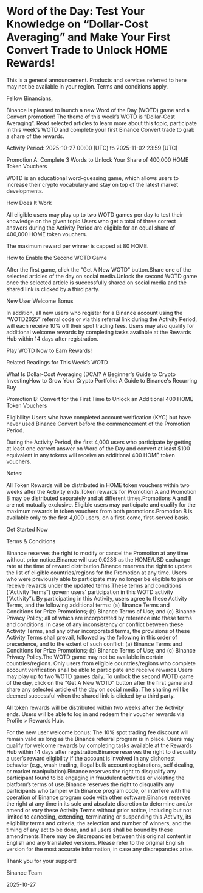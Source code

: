 # Word of the Day: Test Your Knowledge on “Dollar-Cost Averaging” and Make Your First Convert Trade to Unlock HOME Rewards!

This is a general announcement. Products and services referred to here may not be available in your region. Terms and conditions apply. 

Fellow Binancians,

Binance is pleased to launch a new Word of the Day (WOTD) game and a Convert promotion! The theme of this week’s WOTD is “Dollar-Cost Averaging”. Read selected articles to learn more about this topic, participate in this week’s WOTD and complete your first Binance Convert trade to grab a share of the rewards. 

Activity Period: 2025-10-27 00:00 (UTC) to 2025-11-02 23:59 (UTC)

Promotion A: Complete 3 Words to Unlock Your Share of 400,000 HOME Token Vouchers

WOTD is an educational word-guessing game, which allows users to increase their crypto vocabulary and stay on top of the latest market developments.

How Does It Work

All eligible users may play up to two WOTD games per day to test their knowledge on the given topic.Users who get a total of three correct answers during the Activity Period are eligible for an equal share of 400,000 HOME token vouchers.

The maximum reward per winner is capped at 80 HOME.

How to Enable the Second WOTD Game

After the first game, click the "Get A New WOTD" button.Share one of the selected articles of the day on social media.Unlock the second WOTD game once the selected article is successfully shared on social media and the shared link is clicked by a third party.

New User Welcome Bonus

In addition, all new users who register for a Binance account using the “WOTD2025” referral code or via this referral link during the Activity Period, will each receive 10% off their spot trading fees. Users may also qualify for additional welcome rewards by completing tasks available at the Rewards Hub within 14 days after registration.

Play WOTD Now to Earn Rewards!

Related Readings for This Week’s WOTD

What Is Dollar-Cost Averaging (DCA)? A Beginner’s Guide to Crypto InvestingHow to Grow Your Crypto Portfolio: A Guide to Binance's Recurring Buy

Promotion B: Convert for the First Time to Unlock an Additional 400 HOME Token Vouchers

Eligibility: Users who have completed account verification (KYC) but have never used Binance Convert before the commencement of the Promotion Period.

During the Activity Period, the first 4,000 users who participate by getting at least one correct answer on Word of the Day and convert at least $100 equivalent in any tokens will receive an additional 400 HOME token vouchers.

Notes:

All Token Rewards will be distributed in HOME token vouchers within two weeks after the Activity ends.Token rewards for Promotion A and Promotion B may be distributed separately and at different times.Promotions A and B are not mutually exclusive. Eligible users may participate and qualify for the maximum rewards in token vouchers from both promotions.Promotion B is available only to the first 4,000 users, on a first-come, first-served basis.

Get Started Now

Terms & Conditions

Binance reserves the right to modify or cancel the Promotion at any time without prior notice.Binance will use 0.0236 as the HOME/USD exchange rate at the time of reward distribution.Binance reserves the right to update the list of eligible countries/regions for the Promotion at any time. Users who were previously able to participate may no longer be eligible to join or receive rewards under the updated terms.These terms and conditions (“Activity Terms”) govern users’ participation in this WOTD activity (“Activity”). By participating in this Activity, users agree to these Activity Terms, and the following additional terms: (a) Binance Terms and Conditions for Prize Promotions; (b) Binance Terms of Use; and (c) Binance Privacy Policy; all of which are incorporated by reference into these terms and conditions. In case of any inconsistency or conflict between these Activity Terms, and any other incorporated terms, the provisions of these Activity Terms shall prevail, followed by the following in this order of precedence, and to the extent of such conflict: (a) Binance Terms and Conditions for Prize Promotions; (b) Binance Terms of Use; and (c) Binance Privacy Policy.The WOTD game may not be available in certain countries/regions. Only users from eligible countries/regions who complete account verification shall be able to participate and receive rewards.Users may play up to two WOTD games daily. To unlock the second WOTD game of the day, click on the "Get A New WOTD" button after the first game and share any selected article of the day on social media. The sharing will be deemed successful when the shared link is clicked by a third party.

All token rewards will be distributed within two weeks after the Activity ends. Users will be able to log in and redeem their voucher rewards via Profile > Rewards Hub.

For the new user welcome bonus: The 10% spot trading fee discount will remain valid as long as the Binance referral program is in place. Users may qualify for welcome rewards by completing tasks available at the Rewards Hub within 14 days after registration.Binance reserves the right to disqualify a user’s reward eligibility if the account is involved in any dishonest behavior (e.g., wash trading, illegal bulk account registrations, self dealing, or market manipulation).Binance reserves the right to disqualify any participant found to be engaging in fraudulent activities or violating the platform’s terms of use.Binance reserves the right to disqualify any participants who tamper with Binance program code, or interfere with the operation of Binance program code with other software.Binance reserves the right at any time in its sole and absolute discretion to determine and/or amend or vary these Activity Terms without prior notice, including but not limited to canceling, extending, terminating or suspending this Activity, its eligibility terms and criteria, the selection and number of winners, and the timing of any act to be done, and all users shall be bound by these amendments.There may be discrepancies between this original content in English and any translated versions. Please refer to the original English version for the most accurate information, in case any discrepancies arise.

Thank you for your support!

Binance Team

2025-10-27